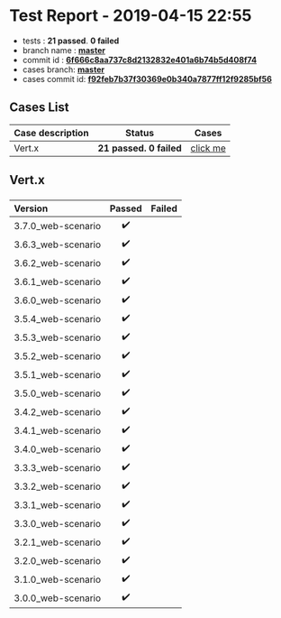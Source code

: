 # Test Report - 2019-04-15 22:55

- tests  : **21 passed**. **0 failed**
- branch name : **[master](https://github.com/apache/incubator-skywalking/tree/master)**
- commit id : **[6f666c8aa737c8d2132832e401a6b74b5d408f74](https://github.com/apache/incubator-skywalking/commit/6f666c8aa737c8d2132832e401a6b74b5d408f74)**
- cases branch: **[master](https://github.com/SkywalkingTest/skywalking-autotest-scenarios/tree/master)**
- cases commit id: **[f92feb7b37f30369e0b340a7877ff12f9285bf56](https://github.com/SkywalkingTest/skywalking-autotest-scenarios/commit/f92feb7b37f30369e0b340a7877ff12f9285bf56)**

## Cases List

| Case description | Status | Cases|
|:-----|:-----:|:-----:|
|Vert.x| **21 passed. 0 failed**| [click me](#vert.x) |

## Vert.x

### 
|  Version     | Passed | Failed|
|:------------- |:-------:|:-----:|
| 3.7.0_web-scenario  | :heavy_check_mark:||
| 3.6.3_web-scenario  | :heavy_check_mark:||
| 3.6.2_web-scenario  | :heavy_check_mark:||
| 3.6.1_web-scenario  | :heavy_check_mark:||
| 3.6.0_web-scenario  | :heavy_check_mark:||
| 3.5.4_web-scenario  | :heavy_check_mark:||
| 3.5.3_web-scenario  | :heavy_check_mark:||
| 3.5.2_web-scenario  | :heavy_check_mark:||
| 3.5.1_web-scenario  | :heavy_check_mark:||
| 3.5.0_web-scenario  | :heavy_check_mark:||
| 3.4.2_web-scenario  | :heavy_check_mark:||
| 3.4.1_web-scenario  | :heavy_check_mark:||
| 3.4.0_web-scenario  | :heavy_check_mark:||
| 3.3.3_web-scenario  | :heavy_check_mark:||
| 3.3.2_web-scenario  | :heavy_check_mark:||
| 3.3.1_web-scenario  | :heavy_check_mark:||
| 3.3.0_web-scenario  | :heavy_check_mark:||
| 3.2.1_web-scenario  | :heavy_check_mark:||
| 3.2.0_web-scenario  | :heavy_check_mark:||
| 3.1.0_web-scenario  | :heavy_check_mark:||
| 3.0.0_web-scenario  | :heavy_check_mark:||

